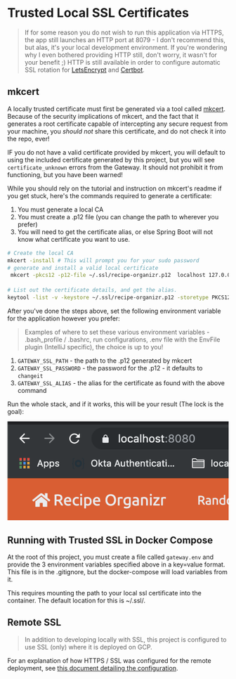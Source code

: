 # Trusted Local SSL Certificates
> If for some reason you do not wish to run this application via HTTPS, the app still launches
> an HTTP port at 8079 - I don't recommend this, but alas, it's your local development environment.
> If you're wondering why I even bothered providing HTTP still, don't worry, it wasn't for your benefit ;)
> HTTP is still available in order to configure automatic SSL rotation for 
>[LetsEncrypt](https://letsencrypt.org/) and [Certbot](https://certbot.eff.org/).

## mkcert

A locally trusted certificate must first be generated via a tool called [mkcert](https://github.com/FiloSottile/mkcert).
Because of the security implications of mkcert, and the fact that it generates a root certificate capable of intercepting
any secure request from your machine, you *_should not_* share this certificate, and do not check it into the repo, ever!

IF you do not have a valid certificate provided by mkcert, you will default to using the included certificate generated by 
this project, but you will see `certificate_unknown` errors from the Gateway. It should not prohibit it from functioning, 
but you have been warned!

While you should rely on the tutorial and instruction on mkcert's readme if you get stuck, here's the commands 
required to generate a certificate:

1. You must generate a local CA 
2. You must create a .p12 file (you can change the path to wherever you prefer)
3. You will need to get the certificate alias, or else Spring Boot will not know what certificate you want to use.
```bash
# Create the local CA
mkcert -install # This will prompt you for your sudo password
# generate and install a valid local certificate
 mkcert -pkcs12 -p12-file ~/.ssl/recipe-organizr.p12  localhost 127.0.0.1 ::1

# List out the certificate details, and get the alias.
keytool -list -v -keystore ~/.ssl/recipe-organizr.p12 -storetype PKCS12 -storepass changeit | grep Alias
```

After you've done the steps above, set the following environment variable for the application however you prefer:
> Examples of where to set these various environment variables - .bash_profile / .bashrc, run configurations,
> .env file with the EnvFile plugin (IntelliJ specific), the choice is up to you!

1. `GATEWAY_SSL_PATH` - the path to the .p12 generated by mkcert
2. `GATEWAY_SSL_PASSWORD` - the password for the .p12 - it defaults to `changeit`
3. `GATEWAY_SSL_ALIAS` - the alias for the certificate as found with the above command

Run the whole stack, and if it works, this will be your result (The lock is the goal):

![Trusted Local SSL](../docs/images/local_ssl_trusted.png)

## Running with Trusted SSL in Docker Compose

At the root of this project, you must create a file called `gateway.env` and provide the 3 environment variables specified
above in a key=value format.  This file is in the .gitignore, but the docker-compose will load variables from it.

This requires mounting the path to your local ssl certificate into the container.  The default location for this is ~/.ssl/.

## Remote SSL
> In addition to developing locally with SSL, this project is configured to use SSL (only) where it is deployed on GCP.

For an explanation of how HTTPS / SSL was configured for the remote deployment, see 
[this document detailing the configuration](../gcp/GCP_CONFIGURATION.md). 
